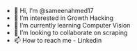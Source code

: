 - 👋 Hi, I’m @sameenahmed17
- 👀 I’m interested in Growth Hacking
- 🌱 I’m currently learning Computer Vision
- 💞️ I’m looking to collaborate on scraping
- 📫 How to reach me - Linkedin

<!---
sameenahmed17/sameenahmed17 is a ✨ special ✨ repository because its `README.md` (this file) appears on your GitHub profile.
You can click the Preview link to take a look at your changes.
--->
